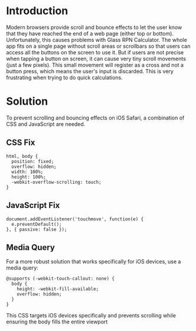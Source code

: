 # Introduction
Modern browsers provide scroll and bounce effects to let the user know that they have reached the end of a web page (either top or bottom). Unfortunately, this causes problems with Glass RPN Calculator. The whole app fits on a single page without scroll areas or scrollbars so that users can access all the buttons on the screen to use it. But if users are not precise when tapping a button on screen, it can cause very tiny scroll movements (just a few pixels). This small movement will register as a cross and not a button press, which means the user's input is discarded. This is very frustrating when trying to do quick calculations.

# Solution
To prevent scrolling and bouncing effects on iOS Safari, a combination of CSS and JavaScript are needed.

## CSS Fix
```
html, body {
  position: fixed;
  overflow: hidden;
  width: 100%;
  height: 100%;
  -webkit-overflow-scrolling: touch;
}
```

## JavaScript Fix
```
document.addEventListener('touchmove', function(e) {
  e.preventDefault();
}, { passive: false });
```

## Media Query
For a more robust solution that works specifically for iOS devices, use a media query:
```
@supports (-webkit-touch-callout: none) {
  body {
    height: -webkit-fill-available;
    overflow: hidden;
  }
}
```
This CSS targets iOS devices specifically and prevents scrolling while ensuring the body fills the entire viewport
